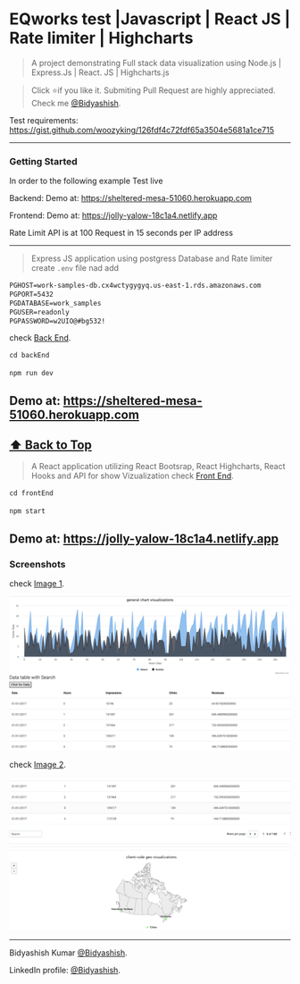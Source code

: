 # EQworks test |Javascript | React JS | Rate limiter | Highcharts
> A project demonstrating Full stack data visualization using Node.js | Express.Js | React. JS | Highcharts.js

> Click :star:if you like it. Submiting Pull Request are highly appreciated. Check me [@Bidyashish](https://www.bidyashish.com).

Test requirements: https://gist.github.com/woozyking/126fdf4c72fdf65a3504e5681a1ce715

---

### Getting Started 

In order to the following example 
 Test live

 Backend: Demo at: https://sheltered-mesa-51060.herokuapp.com

 Frontend: Demo at: https://jolly-yalow-18c1a4.netlify.app

 Rate Limit API is at 100 Request in 15 seconds per IP address

---
> Express JS application using postgress Database and Rate limiter
> create `.env` file nad add 

```
PGHOST=work-samples-db.cx4wctygygyq.us-east-1.rds.amazonaws.com
PGPORT=5432
PGDATABASE=work_samples
PGUSER=readonly
PGPASSWORD=w2UIO@#bg532!
```

check [Back End](/backEnd).
```
cd backEnd

npm run dev

```
Demo at: https://sheltered-mesa-51060.herokuapp.com
---
**[⬆ Back to Top](#Getting-Started)**
---

> A React application utilizing React Bootsrap, React Highcharts, React Hooks and API for show Vizualization
check [Front End](/frontEnd).
```
cd frontEnd

npm start

```
Demo at: https://jolly-yalow-18c1a4.netlify.app
---

### Screenshots

check [Image 1](/screeshots/im1.png).

![alt text](https://github.com/bidyashish/EQworks_Test/blob/master/screeshots/im1.png?raw=true)

check [Image 2](/screeshots/img2.png).

![alt text](https://github.com/bidyashish/EQworks_Test/blob/master/screeshots/img2.png?raw=true)


---
Bidyashish Kumar [@Bidyashish](https://www.bidyashish.com).

LinkedIn profile: [@Bidyashish](https://www.linkedin.com/in/bidyashish/).